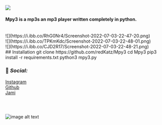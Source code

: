 ![](https://i.ibb.co/874Mwby/log-removebg-preview.png)
<br>

#### Mpy3 is a mp3s an mp3 player written completely in python.

<br>
![](https://i.ibb.co/RhG0Nr4/Screenshot-2022-07-03-22-47-20.png)
<br>
![](https://i.ibb.co/TPKmKdc/Screenshot-2022-07-03-22-48-01.png)
<br>
![](https://i.ibb.co/CJD2R17/Screenshot-2022-07-03-22-48-21.png)
<br>
## Installation
	git clone https://github.com/redKatz/Mpy3
	cd Mpy3
	pip3 install -r requirements.txt
	python3 mpy3.py
	
### 📱 _Social:_
[Instagram](https://instagram.com/katz.py/)<br />
[Github](https://github.com/redKatz/)<br />
[Jami](https://i.ibb.co/cXRSMQR/Screenshot-2022-06-15-16-11-19.png)
### ⠀
![image alt text](https://i.ibb.co/D1Bbb7v/Untitled.png)
